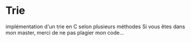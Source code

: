 # Trie
implémentation d'un trie en C selon plusieurs méthodes
Si vous êtes dans mon master, merci de ne pas plagier mon code...
